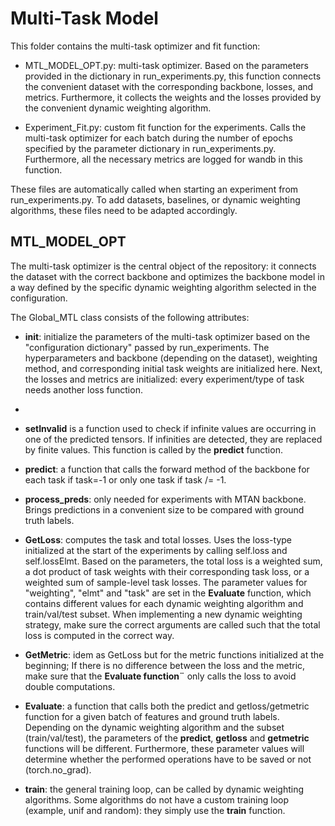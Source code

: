 # Multi-Task Model

This folder contains the multi-task optimizer and fit function:

- MTL_MODEL_OPT.py: multi-task optimizer. Based on the parameters provided in the dictionary in run_experiments.py, this function connects the convenient dataset with the corresponding backbone, losses, and metrics. Furthermore, it collects the weights and the losses provided by the convenient dynamic weighting algorithm. 

- Experiment_Fit.py: custom fit function for the experiments. Calls the multi-task optimizer for each batch during the number of epochs specified by the parameter dictionary in run_experiments.py. Furthermore, all the necessary metrics are logged for wandb in this function. 

These files are automatically called when starting an experiment from run_experiments.py. To add datasets, baselines, or dynamic weighting algorithms, these files need to be adapted accordingly. 


## MTL_MODEL_OPT

The multi-task optimizer is the central object of the repository: it connects the dataset with the correct backbone and optimizes the backbone model in a way defined by the specific dynamic weighting algorithm selected in the configuration. 

The Global_MTL class consists of the following attributes:

- **__init__**: initialize the parameters of the multi-task optimizer based on the "configuration dictionary" passed by run_experiments. The hyperparameters and backbone (depending on the dataset), weighting method, and corresponding initial task weights are initialized here. Next, the losses and metrics are initialized: every experiment/type of task needs another loss function.
- 
- **setInvalid** is a function used to check if infinite values are occurring in one of the predicted tensors. If infinities are detected, they are replaced by finite values. This function is called by the **predict** function. 
  
- **predict**: a function that calls the forward method of the backbone for each task if task=-1 or only one task if task /= -1. 

- **process_preds**: only needed for experiments with MTAN backbone. Brings predictions in a convenient size to be compared with ground truth labels.

- **GetLoss**: computes the task and total losses. Uses the loss-type initialized at the start of the experiments by calling self.loss and self.lossElmt. Based on the parameters, the total loss is a weighted sum, a dot product of task weights with their corresponding task loss, or a weighted sum of sample-level task losses. The parameter values for "weighting", "elmt" and "task" are set in the **Evaluate** function, which contains different values for each dynamic weighting algorithm and train/val/test subset. When implementing a new dynamic weighting strategy, make sure the correct arguments are called such that the total loss is computed in the correct way. 

- **GetMetric**: idem as GetLoss but for the metric functions initialized at the beginning; If there is no difference between the loss and the metric, make sure that the **Evaluate function¨** only calls the loss to avoid double computations.

- **Evaluate**: a function that calls both the predict and getloss/getmetric function for a given batch of features and ground truth labels. Depending on the dynamic weighting algorithm and the subset (train/val/test), the parameters of the **predict**, **getloss** and **getmetric** functions will be different. Furthermore, these parameter values will determine whether the performed operations have to be saved or not (torch.no_grad).

- **train**: the general training loop, can be called by dynamic weighting algorithms. Some algorithms do not have a custom training loop (example, unif and random): they simply use the **train** function.
